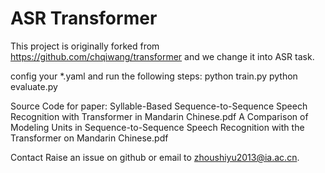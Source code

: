 # ASR Transformer

This project is originally forked from https://github.com/chqiwang/transformer and we change it into ASR task.

config your *.yaml and run the following steps:
python train.py
python evaluate.py

Source Code for paper:
Syllable-Based Sequence-to-Sequence Speech Recognition with Transformer in Mandarin Chinese.pdf
A Comparison of Modeling Units in Sequence-to-Sequence Speech Recognition with the Transformer on Mandarin Chinese.pdf

Contact
Raise an issue on github or email to zhoushiyu2013@ia.ac.cn.
